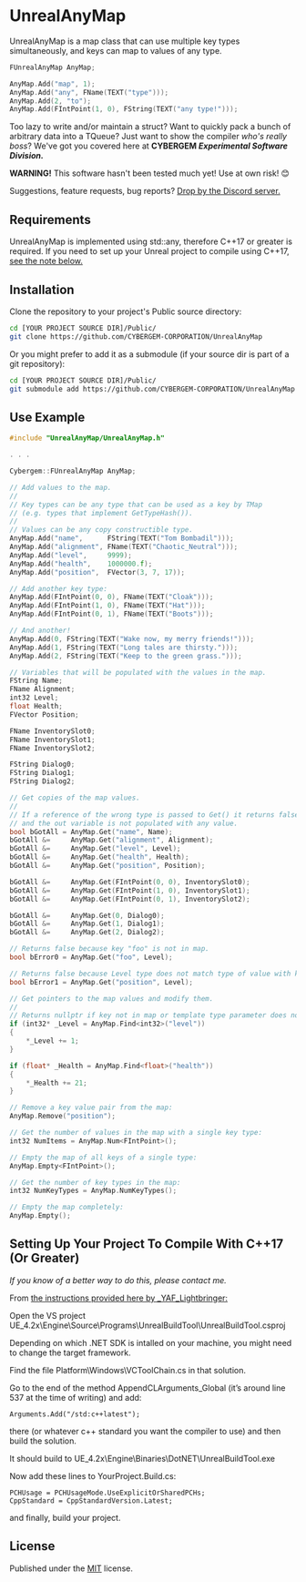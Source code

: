 # UnrealAnyMap
UnrealAnyMap is a map class that can use multiple key types simultaneously, and keys can map to values of any type.

```cpp
FUnrealAnyMap AnyMap;

AnyMap.Add("map", 1);
AnyMap.Add("any", FName(TEXT("type")));
AnyMap.Add(2, "to");
AnyMap.Add(FIntPoint(1, 0), FString(TEXT("any type!")));
```

Too lazy to write and/or maintain a struct? Want to quickly pack a bunch of arbitrary data into a TQueue? Just want to show the compiler *who's really boss*? We've got you covered here at __CYBERGEM *Experimental Software Division.*__

__WARNING!__ This software hasn't been tested much yet! Use at own risk! 😊

Suggestions, feature requests, bug reports? [Drop by the Discord server.](http://discord.gg/XdSMcKQa5F)

## Requirements
UnrealAnyMap is implemented using std::any, therefore C++17 or greater is required. If you need to set up your Unreal project to compile using C++17, [see the note below.](#setup-cpp17)

## Installation
Clone the repository to your project's Public source directory:

```bash
cd [YOUR PROJECT SOURCE DIR]/Public/
git clone https://github.com/CYBERGEM-CORPORATION/UnrealAnyMap
```

Or you might prefer to add it as a submodule (if your source dir is part of a git repository):

```bash
cd [YOUR PROJECT SOURCE DIR]/Public/
git submodule add https://github.com/CYBERGEM-CORPORATION/UnrealAnyMap
```

## Use Example

```cpp
#include "UnrealAnyMap/UnrealAnyMap.h"

. . .

Cybergem::FUnrealAnyMap AnyMap;

// Add values to the map.
//
// Key types can be any type that can be used as a key by TMap
// (e.g. types that implement GetTypeHash()).
//
// Values can be any copy constructible type.
AnyMap.Add("name",      FString(TEXT("Tom Bombadil")));
AnyMap.Add("alignment", FName(TEXT("Chaotic_Neutral")));
AnyMap.Add("level",     9999);
AnyMap.Add("health",    1000000.f);
AnyMap.Add("position",  FVector(3, 7, 17));

// Add another key type:
AnyMap.Add(FIntPoint(0, 0), FName(TEXT("Cloak")));
AnyMap.Add(FIntPoint(1, 0), FName(TEXT("Hat")));
AnyMap.Add(FIntPoint(0, 1), FName(TEXT("Boots")));

// And another!
AnyMap.Add(0, FString(TEXT("Wake now, my merry friends!")));
AnyMap.Add(1, FString(TEXT("Long tales are thirsty.")));
AnyMap.Add(2, FString(TEXT("Keep to the green grass.")));

// Variables that will be populated with the values in the map.
FString Name;
FName Alignment;
int32 Level;
float Health;
FVector Position;

FName InventorySlot0;
FName InventorySlot1;
FName InventorySlot2;

FString Dialog0;
FString Dialog1;
FString Dialog2;

// Get copies of the map values.
//
// If a reference of the wrong type is passed to Get() it returns false
// and the out variable is not populated with any value.
bool bGotAll = AnyMap.Get("name", Name);
bGotAll &=     AnyMap.Get("alignment", Alignment);
bGotAll &=     AnyMap.Get("level", Level);
bGotAll &=     AnyMap.Get("health", Health);
bGotAll &=     AnyMap.Get("position", Position);

bGotAll &=     AnyMap.Get(FIntPoint(0, 0), InventorySlot0);
bGotAll &=     AnyMap.Get(FIntPoint(1, 0), InventorySlot1);
bGotAll &=     AnyMap.Get(FIntPoint(0, 1), InventorySlot2);

bGotAll &=     AnyMap.Get(0, Dialog0);
bGotAll &=     AnyMap.Get(1, Dialog1);
bGotAll &=     AnyMap.Get(2, Dialog2);

// Returns false because key "foo" is not in map.
bool bError0 = AnyMap.Get("foo", Level);

// Returns false because Level type does not match type of value with key "position"
bool bError1 = AnyMap.Get("position", Level);

// Get pointers to the map values and modify them.
//
// Returns nullptr if key not in map or template type parameter does not match value.
if (int32* _Level = AnyMap.Find<int32>("level"))
{
	*_Level += 1;
}

if (float* _Health = AnyMap.Find<float>("health"))
{
	*_Health += 21;
}

// Remove a key value pair from the map:
AnyMap.Remove("position");

// Get the number of values in the map with a single key type:
int32 NumItems = AnyMap.Num<FIntPoint>();

// Empty the map of all keys of a single type:
AnyMap.Empty<FIntPoint>();

// Get the number of key types in the map:
int32 NumKeyTypes = AnyMap.NumKeyTypes();

// Empty the map completely:
AnyMap.Empty();
```

## <a name="setup-cpp17"></a>Setting Up Your Project To Compile With C++17 (Or Greater)
*If you know of a better way to do this, please contact me.*

From [the instructions provided here by _YAF_Lightbringer:](https://forums.unrealengine.com/t/whats-needed-for-using-c-17/124529/4)

Open the VS project UE_4.2x\Engine\Source\Programs\UnrealBuildTool\UnrealBuildTool.csproj

Depending on which .NET SDK is intalled on your machine, you might need to change the target framework.

Find the file Platform\Windows\VCToolChain.cs in that solution.

Go to the end of the method AppendCLArguments_Global (it’s around line 537 at the time of writing) and add:

```
Arguments.Add("/std:c++latest");
```

there (or whatever c++ standard you want the compiler to use) and then build the solution.

It should build to UE_4.2x\Engine\Binaries\DotNET\UnrealBuildTool.exe

Now add these lines to YourProject.Build.cs:

```
PCHUsage = PCHUsageMode.UseExplicitOrSharedPCHs;
CppStandard = CppStandardVersion.Latest;
```

and finally, build your project.

## License
Published under the [MIT](https://choosealicense.com/licenses/mit/) license.

